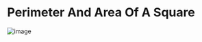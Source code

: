<h1>Perimeter And Area Of A Square</h1>

![image](https://github.com/user-attachments/assets/6092b791-31f3-42ee-9f3b-cfca3810fe50)
